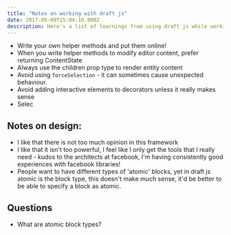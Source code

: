 ```yaml
---
title: "Notes on working with draft js"
date: 2017-05-09T15:04:10.000Z
description: Here's a list of learnings from using draft js while working as contractor for Tettra
---
```


- Write your own helper methods and put them online!
- When you write helper methods to modify editor content, prefer returning ContentState
- Always use the children prop type to render entity content
- Avoid using `forceSelection` - it can sometimes cause unexpected behaviour.
- Avoid adding interactive elements to decorators unless it really makes sense
- Selec

## Notes on design:
- I like that there is not too much opinion in this framework
- I like that it isn't too powerful, I feel like I only get the tools that I really need - kudos to the architects at facebook, I'm having consistently good experiences with facebook libraries!
- People want to have different types of 'atomic' blocks, yet in draft js atomic is the block type, this doesn't make much sense, it'd be better to be able to specify a block as atomic.

## Questions
- What are atomic block types?

